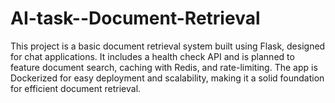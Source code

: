 # AI-task--Document-Retrieval
This project is a basic document retrieval system built using Flask, designed for chat applications. It includes a health check API and is planned to feature document search, caching with Redis, and rate-limiting. The app is Dockerized for easy deployment and scalability, making it a solid foundation for efficient document retrieval.
